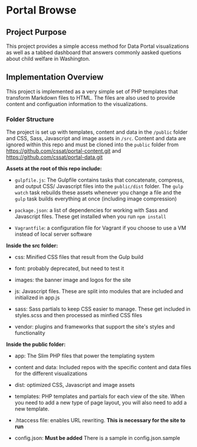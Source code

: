 # Portal Browse

## Project Purpose

This project provides a simple access method for Data Portal visualizations as well as 
a tabbed dashboard that answers commonly aasked quetions about child welfare in Washington.

## Implementation Overview

This project is implemented as a very simple set of PHP templates that transform Markdown
files to HTML. The files are also used to provide content and configuation information to
the visualizations.

### Folder Structure

The project is set up with templates, content and data in the `/public` folder and CSS, Sass, Javascript and image assets in `/src`. Content and data are ignored within this repo and must be cloned into the `public` folder from https://github.com/cssat/portal-content.git and https://github.com/cssat/portal-data.git

**Assets at the root of this repo include:**

* `gulpfile.js`: The Gulpfile contains tasks that concatenate, compress, and output CSS/ Javascript files into the `public/dist` folder. The `gulp watch` task rebuilds these assets whenever you change a file and the `gulp` task builds everything at once (including image compression)

* `package.json`: a list of dependencies for working with Sass and Javascript files. These get installed when you run `npm install`

* `Vagrantfile`: a configuration file for Vagrant if you choose to use a VM instead of local server software

**Inside the src folder:**

* css: Minified CSS files that result from the Gulp build

* font: probably deprecated, but need to test it

* images: the banner image and logos for the site

* js: Javascript files. These are split into modules that are included and initialized in app.js

* sass: Sass partials to keep CSS easier to manage. These get included in styles.scss and then processed as minfied CSS files

* vendor: plugins and frameworks that support the site's styles and functionality

**Inside the public folder:**

* app: The Slim PHP files that power the templating system

* content and data: Included repos with the specific content and data files for the different visualizations

* dist: optimized CSS, Javascript and image assets

* templates: PHP templates and partials for each view of the site. When you need to add a new type of page layout, you will also need to add a new template.

* .htaccess file: enables URL rewriting. **This is necessary for the site to run**

* config.json: **Must be added** There is a sample in config.json.sample
